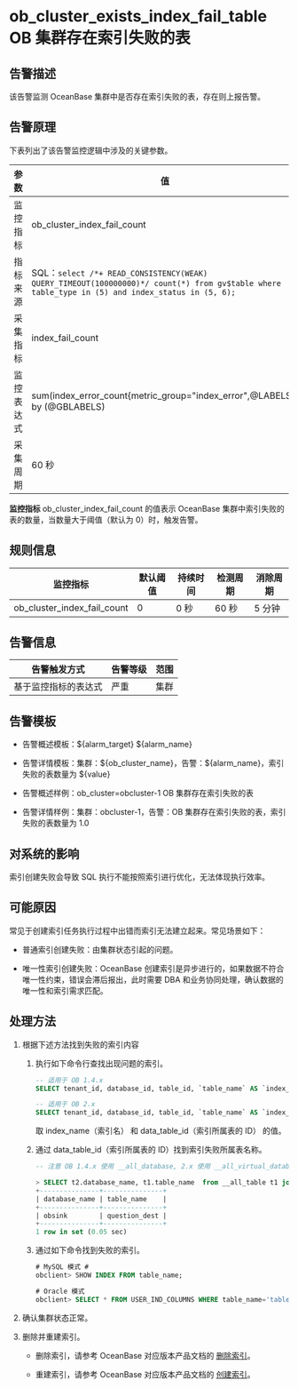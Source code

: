 # ob_cluster_exists_index_fail_table OB 集群存在索引失败的表

## 告警描述

该告警监测 OceanBase 集群中是否存在索引失败的表，存在则上报告警。

## 告警原理

下表列出了该告警监控逻辑中涉及的关键参数。

|  参数   |                                                                                                    值                                                                                                     |
|-------|----------------------------------------------------------------------------------------------------------------------------------------------------------------------------------------------------------|
| 监控指标  | ob_cluster_index_fail_count                                                                                                                                                                              |
| 指标来源  | SQL：```select /*+ READ_CONSISTENCY(WEAK) QUERY_TIMEOUT(100000000)*/ count(*) from gv$table where table_type in (5) and index_status in (5, 6);```  |
| 采集指标  | index_fail_count                                                                                                                                                                                         |
| 监控表达式 | sum(index_error_count{metric_group="index_error",@LABELS}) by (@GBLABELS)                                                                                                                                |
| 采集周期  | 60 秒                                                                                                                                                                                                     |

**监控指标** ob_cluster_index_fail_count 的值表示 OceanBase 集群中索引失败的表的数量，当数量大于阈值（默认为 0）时，触发告警。

## 规则信息

|            监控指标             | 默认阈值 | 持续时间 | 检测周期 | 消除周期 |
|-----------------------------|------|------|------|------|
| ob_cluster_index_fail_count | 0    | 0 秒  | 60 秒 | 5 分钟 |

## 告警信息

|   告警触发方式   | 告警等级 | 范围 |
|------------|------|----|
| 基于监控指标的表达式 | 严重   | 集群 |

## 告警模板

* 告警概述模板：\${alarm_target} ${alarm_name}

* 告警详情模板：集群：\${ob_cluster_name}，告警：\${alarm_name}，索引失败的表数量为 \${value}

* 告警概述样例：ob_cluster=obcluster-1 OB 集群存在索引失败的表

* 告警详情样例：集群：obcluster-1，告警：OB 集群存在索引失败的表，索引失败的表数量为 1.0

## 对系统的影响

索引创建失败会导致 SQL 执行不能按照索引进行优化，无法体现执行效率。

## 可能原因

常见于创建索引任务执行过程中出错而索引无法建立起来。常见场景如下：

* 普通索引创建失败：由集群状态引起的问题。

* 唯一性索引创建失败：OceanBase 创建索引是异步进行的，如果数据不符合唯一性约束，错误会滞后报出，此时需要 DBA 和业务协同处理，确认数据的唯一性和索引需求匹配。

## 处理方法

1. 根据下述方法找到失败的索引内容

   1. 执行如下命令行查找出现问题的索引。

      ```sql
      -- 适用于 OB 1.4.x
      SELECT tenant_id, database_id, table_id, `table_name` AS `index_name`,  data_table_id, index_status from __all_table where table_type=5 and index_status not in (1, 2, 3) LIMIT 10;
      
      -- 适用于 OB 2.x
      SELECT tenant_id, database_id, table_id, `table_name` AS `index_name`,  data_table_id, index_status from __all_virtual_table where table_type=5 and index_status not in (1, 2, 3) LIMIT 10;
      ```

      取 index_name（索引名） 和 data_table_id（索引所属表的 ID） 的值。

   2. 通过 data_table_id（索引所属表的 ID）找到索引失败所属表名称。

      ```sql
      -- 注意 OB 1.4.x 使用 __all_database, 2.x 使用 __all_virtual_database
      
      > SELECT t2.database_name, t1.table_name  from __all_table t1 join __all_database t2 on t1.database_id=t2.database_id where t2.tenant_id=1014 and t1.table_id=1114904790614901;
      +---------------+---------------+
      | database_name | table_name    |
      +---------------+---------------+
      | obsink        | question_dest |
      +---------------+---------------+
      1 row in set (0.05 sec)
      ```

   3. 通过如下命令找到失败的索引。

      ```sql
      # MySQL 模式 #
      obclient> SHOW INDEX FROM table_name;
      
      # Oracle 模式
      obclient> SELECT * FROM USER_IND_COLUMNS WHERE table_name='table_name';
      ```

2. 确认集群状态正常。

3. 删除并重建索引。

   * 删除索引，请参考 OceanBase 对应版本产品文档的 [删除索引](https://www.oceanbase.com/docs/enterprise/oceanbase-database-cn/V3.2.3/10000000000357129)。

   * 重建索引，请参考 OceanBase 对应版本产品文档的 [创建索引](https://www.oceanbase.com/docs/enterprise/oceanbase-database-cn/V3.2.3/10000000000355266)。
